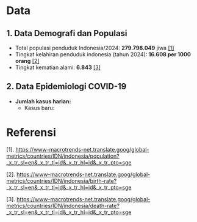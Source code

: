 # Data

## 1. Data Demografi dan Populasi
- Total populasi penduduk Indonesia/2024: **279.798.049** jiwa <a href="https://www-macrotrends-net.translate.goog/global-metrics/countries/IDN/indonesia/population?_x_tr_sl=en&_x_tr_tl=id&_x_tr_hl=id&_x_tr_pto=sge">[1]</a>
- Tingkat kelahiran penduduk indonesia (tahun 2024): **16.608 per 1000 orang** <a href="https://www-macrotrends-net.translate.goog/global-metrics/countries/IDN/indonesia/birth-rate?_x_tr_sl=en&_x_tr_tl=id&_x_tr_hl=id&_x_tr_pto=sge">[2]</a>
- Tingkat kematian alami: **6.843** <a href="https://www-macrotrends-net.translate.goog/global-metrics/countries/IDN/indonesia/death-rate?_x_tr_sl=en&_x_tr_tl=id&_x_tr_hl=id&_x_tr_pto=sge">[3]</a>

## 2. Data Epidemiologi COVID-19
- **Jumlah kasus harian:**
  - Kasus baru: 

# Referensi
[1]. https://www-macrotrends-net.translate.goog/global-metrics/countries/IDN/indonesia/population?_x_tr_sl=en&_x_tr_tl=id&_x_tr_hl=id&_x_tr_pto=sge

[2]. https://www-macrotrends-net.translate.goog/global-metrics/countries/IDN/indonesia/birth-rate?_x_tr_sl=en&_x_tr_tl=id&_x_tr_hl=id&_x_tr_pto=sge

[3]. https://www-macrotrends-net.translate.goog/global-metrics/countries/IDN/indonesia/death-rate?_x_tr_sl=en&_x_tr_tl=id&_x_tr_hl=id&_x_tr_pto=sge